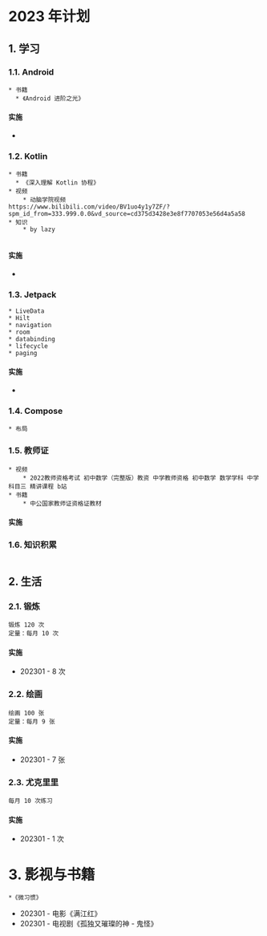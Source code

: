 # 2023 年计划

## 1. 学习

### 1.1. Android

```
* 书籍
  * 《Android 进阶之光》
```

#### 实施

* 

### 1.2. Kotlin

```
* 书籍
  * 《深入理解 Kotlin 协程》
* 视频
	* 动脑学院视频
https://www.bilibili.com/video/BV1uo4y1y7ZF/?spm_id_from=333.999.0.0&vd_source=cd375d3428e3e8f7707053e56d4a5a58
* 知识
	* by lazy
	
```

#### 实施

* 

### 1.3. Jetpack

```
* LiveData
* Hilt
* navigation
* room
* databinding
* lifecycle
* paging
```

#### 实施

* 

### 1.4. Compose

```
* 布局

```



### 1.5. 教师证

```
* 视频
	* 2022教师资格考试 初中数学（完整版）教资 中学教师资格 初中数学 数学学科 中学 科目三 精讲课程 b站
* 书籍
	* 中公国家教师证资格证教材
```

#### 实施

### 1.6. 知识积累

```

```



## 2. 生活

### 2.1. 锻炼

```
锻炼 120 次
定量：每月 10 次
```

#### 实施

* 202301 - 8 次

### 2.2. 绘画

```
绘画 100 张
定量：每月 9 张
```

#### 实施

* 202301 - 7 张

### 2.3. 尤克里里

```
每月 10 次练习
```

#### 实施

* 202301 - 1 次



# 3. 影视与书籍

```
*《微习惯》
```

* 202301 - 电影《满江红》
* 202301 - 电视剧《孤独又璀璨的神 - 鬼怪》
